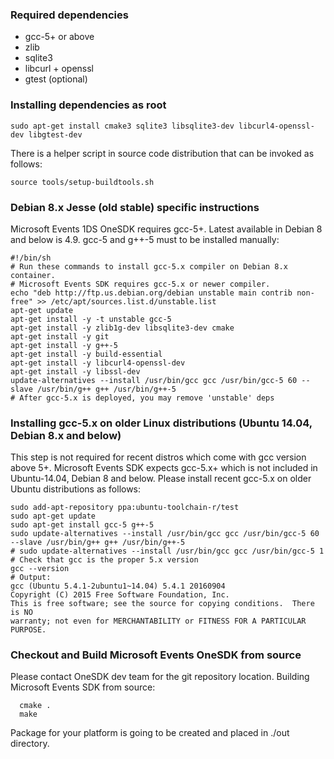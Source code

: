### Required dependencies

- gcc-5+ or above
- zlib
- sqlite3
- libcurl + openssl
- gtest (optional)

### Installing dependencies as root

```
sudo apt-get install cmake3 sqlite3 libsqlite3-dev libcurl4-openssl-dev libgtest-dev
```

There is a helper script in source code distribution that can be invoked as follows:

```
source tools/setup-buildtools.sh
```

### Debian 8.x Jesse (old stable) specific instructions

Microsoft Events 1DS OneSDK requires gcc-5+. Latest available in Debian 8 and below is 4.9. gcc-5 and g++-5 must to be installed manually:

```
#!/bin/sh
# Run these commands to install gcc-5.x compiler on Debian 8.x container.
# Microsoft Events SDK requires gcc-5.x or newer compiler.
echo "deb http://ftp.us.debian.org/debian unstable main contrib non-free" >> /etc/apt/sources.list.d/unstable.list
apt-get update
apt-get install -y -t unstable gcc-5
apt-get install -y zlib1g-dev libsqlite3-dev cmake
apt-get install -y git
apt-get install -y g++-5
apt-get install -y build-essential
apt-get install -y libcurl4-openssl-dev
apt-get install -y libssl-dev
update-alternatives --install /usr/bin/gcc gcc /usr/bin/gcc-5 60 --slave /usr/bin/g++ g++ /usr/bin/g++-5
# After gcc-5.x is deployed, you may remove 'unstable' deps
```

### Installing gcc-5.x on older Linux distributions (Ubuntu 14.04, Debian 8.x and below)

This step is not required for recent distros which come with gcc version above 5+.
Microsoft Events SDK expects gcc-5.x+ which is not included in Ubuntu-14.04, Debian 8 and below.
Please install  recent gcc-5.x on older Ubuntu distributions as follows:

```
sudo add-apt-repository ppa:ubuntu-toolchain-r/test
sudo apt-get update
sudo apt-get install gcc-5 g++-5
sudo update-alternatives --install /usr/bin/gcc gcc /usr/bin/gcc-5 60 --slave /usr/bin/g++ g++ /usr/bin/g++-5
# sudo update-alternatives --install /usr/bin/gcc gcc /usr/bin/gcc-5 1
# Check that gcc is the proper 5.x version
gcc --version
# Output:
gcc (Ubuntu 5.4.1-2ubuntu1~14.04) 5.4.1 20160904
Copyright (C) 2015 Free Software Foundation, Inc.
This is free software; see the source for copying conditions.  There is NO
warranty; not even for MERCHANTABILITY or FITNESS FOR A PARTICULAR PURPOSE.
```

### Checkout and Build Microsoft Events OneSDK from source

Please contact OneSDK dev team for the git repository location. Building Microsoft Events SDK from source:

```
  cmake .
  make
```

Package for your platform is going to be created and placed in ./out directory.
